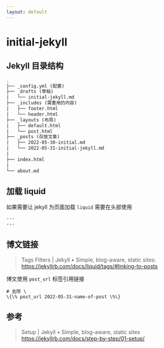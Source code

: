 ```yaml
---
layout: default
---
```


# initial-jekyll

## Jekyll 目录结构

```txt
.
├── _config.yml (配置)
├── _drafts (草稿)
|   └── initial-jekyll.md
├── _includes (需重用的内容)
|   ├── footer.html
|   └── header.html
├── _layouts (布局)
|   ├── default.html
|   └── post.html
├── _posts (存放文章)
|   ├── 2022-05-30-initial.md
|   └── 2022-05-31-initial-jekyll.md
|
├── index.html
|
└── about.md
```

## 加载 liquid

如果需要让 jekyll 为页面加载 `liquid` 需要在头部使用

```txt
---
---
```

## 博文链接

> Tags Filters | Jekyll • Simple, blog-aware, static sites: <https://jekyllrb.com/docs/liquid/tags/#linking-to-posts>

博文使用 `post_url` 标签引用链接

```liquid
# 去除 \
\{\% post_url 2022-05-31-name-of-post \%\}
```

## 参考

> Setup | Jekyll • Simple, blog-aware, static sites <https://jekyllrb.com/docs/step-by-step/01-setup/>